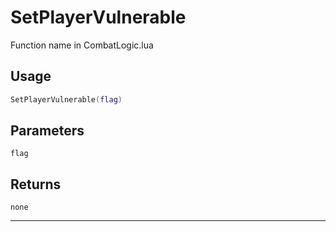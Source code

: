 # SetPlayerVulnerable
Function name in CombatLogic.lua
## Usage
```lua
SetPlayerVulnerable(flag)
```
## Parameters
`flag`
## Returns
`none`

---